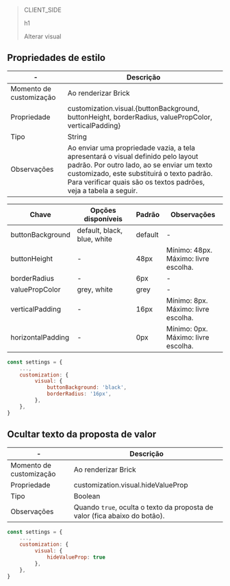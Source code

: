> CLIENT_SIDE
>
> h1
>
> Alterar visual

## Propriedades de estilo

| - | Descrição |
|--- |--- |
| Momento de customização | Ao renderizar Brick |
| Propriedade | customization.visual.{buttonBackground, buttonHeight, borderRadius, valuePropColor, verticalPadding} |
| Tipo | String |
| Observações | Ao enviar uma propriedade vazia, a tela apresentará o visual definido pelo layout padrão. Por outro lado, ao se enviar um texto customizado, este substituirá o texto padrão. Para verificar quais são os textos padrões, veja a tabela a seguir.|

| Chave | Opções disponíveis | Padrão | Observações |
|--- |--- | --- | --- |
| buttonBackground | default, black, blue, white | default | - |
| buttonHeight | - | 48px | Mínimo: 48px. <br> Máximo: livre escolha. |
| borderRadius | - | 6px | - |
| valuePropColor | grey, white | grey | - |
| verticalPadding | - | 16px | Mínimo: 8px. <br> Máximo: livre escolha. |
| horizontalPadding | - | 0px | Mínimo: 0px. <br> Máximo: livre escolha. |

```javascript
const settings = {
    ...,
    customization: {
         visual: {
             buttonBackground: 'black',
             borderRadius: '16px',
         },
    },
}
```

## Ocultar texto da proposta de valor

| - | Descrição |
|--- |--- |
| Momento de customização | Ao renderizar Brick |
| Propriedade | customization.visual.hideValueProp |
| Tipo | Boolean |
| Observações | Quando `true`, oculta o texto da proposta de valor (fica abaixo do botão).|

```javascript
const settings = {
    ...,
    customization: {
         visual: {
             hideValueProp: true
         },
    },
}
```